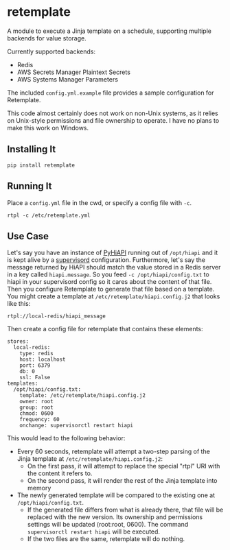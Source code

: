 # retemplate
A module to execute a Jinja template on a schedule, supporting multiple backends for value storage.

Currently supported backends:
- Redis
- AWS Secrets Manager Plaintext Secrets
- AWS Systems Manager Parameters

The included `config.yml.example` file provides a sample configuration for Retemplate.

This code almost certainly does not work on non-Unix systems, as it relies on Unix-style permissions
and file ownership to operate. I have no plans to make this work on Windows.

## Installing It

    pip install retemplate

## Running It
Place a `config.yml` file in the cwd, or specify a config file with `-c`.

    rtpl -c /etc/retemplate.yml

## Use Case
Let's say you have an instance of [PyHiAPI](https://github.com/ryanjjung/pyhiapi) running out of `/opt/hiapi` and it is kept alive by a [supervisord](http://supervisord.org/) configuration. Furthermore, let's say the message returned by HiAPI should match the value stored in a Redis server in a key called `hiapi.message`. So you feed `-c /opt/hiapi/config.txt` to hiapi in your supervisord config so it cares about the content of that file. Then you configure Retemplate to generate that file based on a template. You might create a template at `/etc/retemplate/hiapi.config.j2` that looks like this:

    rtpl://local-redis/hiapi_message

Then create a config file for retemplate that contains these elements:

    stores:
      local-redis:
        type: redis
        host: localhost
        port: 6379
        db: 0
        ssl: False
    templates:
      /opt/hiapi/config.txt:
        template: /etc/retemplate/hiapi.config.j2
        owner: root
        group: root
        chmod: 0600
        frequency: 60
        onchange: supervisorctl restart hiapi

This would lead to the following behavior:

* Every 60 seconds, retemplate will attempt a two-step parsing of the Jinja template at `/etc/retemplate/hiapi.config.j2`:
  * On the first pass, it will attempt to replace the special "rtpl" URI with the content it refers to.
  * On the second pass, it will render the rest of the Jinja template into memory
* The newly generated template will be compared to the existing one at `/opt/hiapi/config.txt`.
  * If the generated file differs from what is already there, that file will be replaced with the new version. Its ownership and permissions settings will be updated (root:root, 0600). The command `supervisorctl restart hiapi` will be executed.
  * If the two files are the same, retemplate will do nothing.

